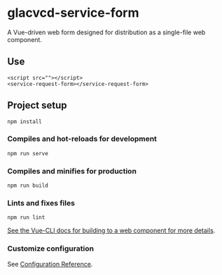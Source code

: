 # glacvcd-service-form

A Vue-driven web form designed for distribution as a single-file web component.

## Use
```
<script src=""></script>
<service-request-form></service-request-form>
```

## Project setup
```
npm install
```

### Compiles and hot-reloads for development
```
npm run serve
```

### Compiles and minifies for production
```
npm run build
```

### Lints and fixes files
```
npm run lint
```

[See the Vue-CLI docs for building to a web component for more details](https://cli.vuejs.org/guide/build-targets.html#web-component).

### Customize configuration
See [Configuration Reference](https://cli.vuejs.org/config/).
